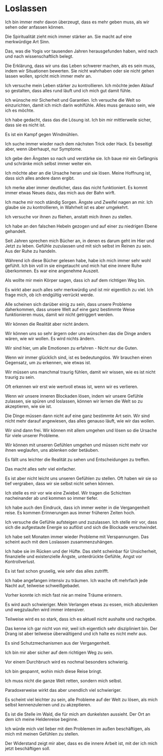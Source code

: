 # Loslassen

Ich bin immer mehr davon überzeugt, dass es mehr geben muss, als wir sehen oder anfassen können.

Die Spiritualität zieht mich immer stärker an. Sie macht auf eine merkwürdige Art Sinn.

Das, was die Yogis vor tausenden Jahren herausgefunden haben, wird nach und nach wissenschaftlich belegt.

Die Erklärung, dass wir uns das Leben schwerer machen, als es sein muss, indem wir Situationen bewerten. Sie nicht wahrhaben oder sie nicht gehen lassen wollen, spricht mich immer mehr an.

Ich versuche mein Leben stärker zu kontrollieren. Ich möchte jeden Ablauf so gestalten, dass alles rund läuft und ich mich gut damit fühle.

Ich wünsche mir Sicherheit und Garantien. Ich versuche die Welt so einzurichten, damit ich mich darin wohlfühle. Alles muss genauso sein, wie ich es möchte.

Ich habe gedacht, dass das die Lösung ist. Ich bin mir mittlerweile sicher, dass sie es nicht ist.

Es ist ein Kampf gegen Windmühlen.

Ich suche immer wieder nach dem nächsten Trick oder Hack. Es beseitigt aber, wenn überhaupt, nur Symptome.

Ich gebe den Ängsten so nach und verstärke sie. Ich baue mir ein Gefängnis und schränke mich selbst immer weiter ein.

Ich möchte aber an die Ursache heran und sie lösen. Meine Hoffnung ist, dass sich alles andere dann ergibt.

Ich merke aber immer deutlicher, dass das nicht funktioniert. Es kommt immer etwas Neues dazu, das mich aus der Bahn wirft.

Ich mache mir noch ständig Sorgen. Ängste und Zweifel nagen an mir. Ich glaube sie zu kontrollieren, in Wahrheit ist es aber umgekehrt.

Ich versuche vor ihnen zu fliehen, anstatt mich ihnen zu stellen.

Ich habe an den falschen Hebeln gezogen und auf einer zu niedrigen Ebene gehandelt.

Seit Jahren sprechen mich Bücher an, in denen es darum geht im Hier und Jetzt zu leben. Gefühle zuzulassen und mit sich selbst im Reinen zu sein. Aus der Ruhe zu handeln.

Während ich diese Bücher gelesen habe, habe ich mich immer sehr wohl gefühlt. Ich bin voll in sie eingetaucht und mich hat eine innere Ruhe überkommen. Es war eine angenehme Auszeit.

Als wollte mir mein Körper sagen, dass ich auf dem richtigen Weg bin.

Es wirkt aber auch alles sehr merkwürdig und ist mir eigentlich zu viel. Ich frage mich, ob ich endgültig verrückt werde.

Alle scheinen sich darüber einig zu sein, dass unsere Probleme daherkommen, dass unsere Welt auf eine ganz bestimmte Weise funktionieren muss, damit wir nicht getriggert werden. 

Wir können die Realität aber nicht ändern. 

Wir können uns so sehr ärgern oder uns wünschen das die Dinge anders wären, wie wir wollen. Es wird nichts ändern. 

Wir sind hier, um alle Emotionen zu erfahren - Nicht nur die Guten.

Wenn wir immer glücklich sind, ist es bedeutungslos. Wir brauchen einen Gegensatz, um zu erkennen, wie etwas ist.

Wir müssen uns manchmal traurig fühlen, damit wir wissen, wie es ist nicht traurig zu sein.

Oft erkennen wir erst wie wertvoll etwas ist, wenn wir es verlieren.

Wenn wir unsere inneren Blockaden lösen, indem wir unsere Gefühle zulassen, sie spüren und loslassen, können wir lernen die Welt so zu akzeptieren, wie sie ist. 

Die Dinge müssen dann nicht auf eine ganz bestimmte Art sein. Wir sind nicht mehr darauf angewiesen, das alles genauso läuft, wie wir das wollen.

Wir sind dann frei. Wir können mit allem umgehen und lösen so die Ursache für viele unserer Probleme.

Wir können mit unseren Gefühlen umgehen und müssen nicht mehr vor ihnen weglaufen, uns ablenken oder betäuben.

Es fällt uns leichter die Realität zu sehen und Entscheidungen zu treffen.

Das macht alles sehr viel einfacher.

Es ist aber nicht leicht uns unseren Gefühlen zu stellen. Oft haben wir sie so tief vergraben, dass wir sie selbst nicht sehen können.

Ich stelle es mir vor wie eine Zwiebel. Wir tragen die Schichten nacheinander ab und kommen so immer tiefer.

Ich habe auch den Eindruck, dass ich immer weiter in die Vergangenheit reise. Es kommen Erinnerungen aus immer früheren Zeiten hoch.

Ich versuche die Gefühle aufsteigen und zuzulassen. Ich stelle mir vor, dass sich die aufgestaute Energie so auflöst und sich die Blockade verschwindet.

Ich habe seit Monaten immer wieder Probleme mit Verspannungen. Das scheint auch mit dem Loslassen zusammenzuhängen. 

Ich habe sie im Rücken und der Hüfte. Das steht scheinbar für Unsicherheit, finanzielle und existenzielle Ängste, unterdrückte Gefühle, Angst vor Kontrollverlust.

Es ist fast schon gruselig, wie sehr das alles zutrifft.

Ich habe angefangen intensiv zu träumen. Ich wache oft mehrfach jede Nacht auf, teilweise schweißgebadet.

Vorher konnte ich mich fast nie an meine Träume erinnern.

Es wird auch schwieriger. Mein Verlangen etwas zu essen, mich abzulenken und wegzulaufen wird immer intensiver.

Teilweise wird es so stark, dass ich es aktuell nicht aushalte und nachgebe.

Das kenne ich gar nicht von mir, weil ich eigentlich sehr diszipliniert bin. Der Drang ist aber teilweise überwältigend und ich halte es nicht mehr aus.

Es sind Schutzmechanismen aus der Vergangenheit.

Ich bin mir aber sicher auf dem richtigen Weg zu sein.

Vor einem Durchbruch wird es nochmal besonders schwierig.

Ich bin gespannt, wohin mich diese Reise bringt.

Ich muss nicht die ganze Welt retten, sondern mich selbst.

Paradoxerweise wirkt das aber unendlich viel schwieriger.

Es scheint viel leichter zu sein, alle Probleme auf der Welt zu lösen, als mich selbst kennenzulernen und zu akzeptieren.

Es ist die Stelle im Wald, die für mich am dunkelsten aussieht. Der Ort an dem ich meine Heldenreise beginne. 

Ich würde mich viel lieber mit den Problemen im außen beschäftigen, als mich mit meinen Gefühlen zu stellen.

Der Widerstand zeigt mir aber, dass es die innere Arbeit ist, mit der ich mich jetzt beschäftigen soll.